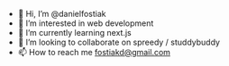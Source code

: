 - 👋 Hi, I’m @danielfostiak
- 👀 I’m interested in web development
- 🌱 I’m currently learning next.js
- 💞️ I’m looking to collaborate on spreedy / studdybuddy
- 📫 How to reach me fostiakd@gmail.com

<!---
danielfostiak/danielfostiak is a ✨ special ✨ repository because its `README.md` (this file) appears on your GitHub profile.
You can click the Preview link to take a look at your changes.
--->
